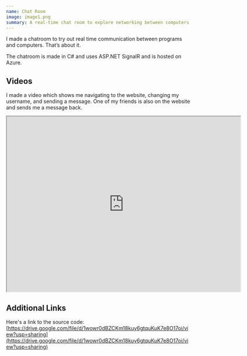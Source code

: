 ```yaml
---
name: Chat Room
image: image1.png
summary: A real-time chat room to explore networking between computers.
---
```


I made a chatroom to try out real time communication between programs and computers. That’s about it.

The chatroom is made in C# and uses ASP.NET SignalR and is hosted on Azure.

## Videos

I made a video which shows me navigating to the website, changing my username, and sending  a message. One of my friends is also on the website and sends me a message back.

<iframe src="https://drive.google.com/file/d/18B24nZ26wSVsustFKRIuAnJGA46ltPXR/preview" width="640" height="480"></iframe>

## Additional Links

Here's a link to the source code: [https://drive.google.com/file/d/1wowr0dBZCKm18kuy6gtquKuK7e8O17oi/view?usp=sharing](https://drive.google.com/file/d/1wowr0dBZCKm18kuy6gtquKuK7e8O17oi/view?usp=sharing)
